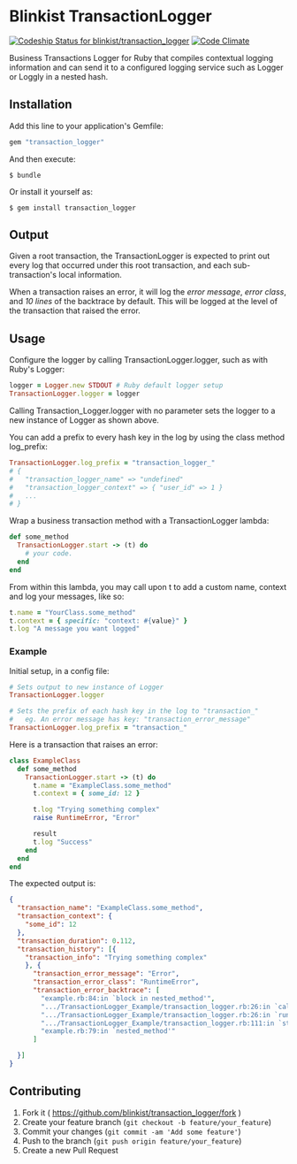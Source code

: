 # Blinkist TransactionLogger
[ ![Codeship Status for blinkist/transaction_logger](https://codeship.com/projects/fb9745c0-edc7-0132-b6b1-1efd3f886df2/status?branch=master)](https://codeship.com/projects/84119) [![Code Climate](https://codeclimate.com/github/blinkist/transaction_logger/badges/gpa.svg)](https://codeclimate.com/github/blinkist/transaction_logger)

Business Transactions Logger for Ruby that compiles contextual logging information and can send it to a configured logging service such as Logger or Loggly in a nested hash.

## Installation

Add this line to your application's Gemfile:

```ruby
gem "transaction_logger"
```

And then execute:

    $ bundle

Or install it yourself as:

    $ gem install transaction_logger

## Output

Given a root transaction, the TransactionLogger is expected to print out every log that occurred under this root transaction, and each sub-transaction's local information.

When a transaction raises an error, it will log the *error message*, *error class*, and *10 lines* of the backtrace by default. This will be logged at the level of the transaction that raised the error.

## Usage

Configure the logger by calling TransactionLogger.logger, such as with Ruby's Logger:

```ruby
logger = Logger.new STDOUT # Ruby default logger setup
TransactionLogger.logger = logger
```

Calling Transaction_Logger.logger with no parameter sets the logger to a new instance of Logger as shown above.

You can add a prefix to every hash key in the log by using the class method log_prefix:

```ruby
TransactionLogger.log_prefix = "transaction_logger_"
# {
#   "transaction_logger_name" => "undefined"
#   "transaction_logger_context" => { "user_id" => 1 }
#   ...
# }
```

Wrap a business transaction method with a TransactionLogger lambda:

```ruby
def some_method
  TransactionLogger.start -> (t) do
    # your code.
  end
end
```

From within this lambda, you may call upon t to add a custom name, context and log your messages, like so:

```ruby
t.name = "YourClass.some_method"
t.context = { specific: "context: #{value}" }
t.log "A message you want logged"
```

### Example

Initial setup, in a config file:

```ruby
# Sets output to new instance of Logger
TransactionLogger.logger

# Sets the prefix of each hash key in the log to "transaction_"
#   eg. An error message has key: "transaction_error_message"
TransactionLogger.log_prefix = "transaction_"
```

Here is a transaction that raises an error:

```ruby
class ExampleClass
  def some_method
    TransactionLogger.start -> (t) do
      t.name = "ExampleClass.some_method"
      t.context = { some_id: 12 }

      t.log "Trying something complex"
      raise RuntimeError, "Error"

      result
      t.log "Success"
    end
  end
end
```

The expected output is:

```json
{
  "transaction_name": "ExampleClass.some_method",
  "transaction_context": {
    "some_id": 12
  },
  "transaction_duration": 0.112,
  "transaction_history": [{
    "transaction_info": "Trying something complex"
    }, {
      "transaction_error_message": "Error",
      "transaction_error_class": "RuntimeError",
      "transaction_error_backtrace": [
        "example.rb:84:in `block in nested_method'",
        ".../TransactionLogger_Example/transaction_logger.rb:26:in `call'",
        ".../TransactionLogger_Example/transaction_logger.rb:26:in `run'",
        ".../TransactionLogger_Example/transaction_logger.rb:111:in `start'",
        "example.rb:79:in `nested_method'"
      ]

  }]
}
```

## Contributing

1. Fork it ( https://github.com/blinkist/transaction_logger/fork )
2. Create your feature branch (`git checkout -b feature/your_feature`)
3. Commit your changes (`git commit -am 'Add some feature'`)
4. Push to the branch (`git push origin feature/your_feature`)
5. Create a new Pull Request
